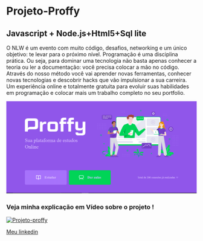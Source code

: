 # Projeto-Proffy
## Javascript + Node.js+Html5+Sql lite
O NLW é um evento com muito código, desafios, networking e um único objetivo: te levar para o próximo nível. Programação é uma disciplina prática. Ou seja, para dominar uma tecnologia não basta apenas conhecer a teoria ou ler a documentação: você precisa colocar a mão no código. Através do nosso método você vai aprender novas ferramentas, conhecer novas tecnologias e descobrir hacks que vão impulsionar a sua carreira. Um experiência online e totalmente gratuita para evoluir suas habilidades em programação e colocar mais um trabalho completo no seu portfolio.

![Projeto-Proffy](https://github.com/verunofox/Projeto-Proffy/blob/master/gifproffy.gif)

### Veja minha explicação em Vídeo sobre o projeto !

[![Projeto-proffy](http://img.youtube.com/vi/lIHPJDvdFxo/0.jpg)](http://www.youtube.com/watch?v=lIHPJDvdFxo "Introdução e Explicação sobre o projeto")


[Meu linkedin](https://www.linkedin.com/in/leandro-alves-2a2479122/)
